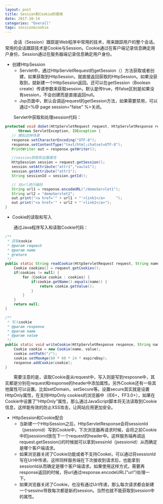 ```yaml
---
layout: post
title: Session和Cookie的使用
date: 2017-10-14
categories: "Overall"
tags: session&cookie
---
```


&ensp;&ensp;&ensp;&ensp;会话（Session）跟踪是Web程序中常用的技术，用来跟踪用户的整个会话。常用的会话跟踪技术是Cookie与Session。Cookie通过在客户端记录信息确定用户身份，Session通过在服务器端记录信息确定用户身份。

- 创建HttpSession
    - Servlet中，通过HttpServletRequest的getSession（）方法获取或者创建，如果获取到HttpSession，就直接返回获取的HttpSession。如果没获取到，就新建一个HttpSession返回。还可以在getSession（Boolean create）传递参数来获取session，默认是传true，传false区别是如果没有session，不会创建而是直接返回null。
    - Jsp页面中，默认会调运request的getSession方法，如果需要禁用，可以通过<%@ page session="false" %>关闭。

&ensp;&ensp;&ensp;&ensp;Servlet中获取和处理session代码：

```java
protected void doGet(HttpServletRequest request, HttpServletResponse response)
      throws ServletException, IOException {
   // 模拟这种场景
   response.setCharacterEncoding("UTF-8");
   response.setContentType("text/html;chatset=UTF-8");
   PrintWriter out = response.getWriter();

   //session获取和设置属性
   HttpSession session = request.getSession();
   session.setAttribute("attr1","vaule1");
   session.getAttribute("attr1");
   String sessionId = session.getId();

   // 对url进行编码
   String url1 = response.encodeURL("/demoServlet1");
   String url2 = "demoServlet2";
   out.print("<a href='" + url1 + "'>link1</a>     ");
   out.print("<a href='" + url2 + "'>link2</a>");
}
```

- Cookie的读取和写入

&ensp;&ensp;&ensp;&ensp;通过Java程序写入和读取Cookie代码：

```java
/**
 * 获取cookie
 * @param request
 * @param name
 * @return
 */
public static String readCookie(HttpServletRequest request, String name) {
    Cookie cookies[] = request.getCookies();
    if(cookies != null) {
        for (Cookie cookie : cookies) {
            if(cookie.getName().equals(name)) {
                return cookie.getValue();
            }
        }
    }
    return null;
}

/**
 * 写入cookie
 * @param response
 * @param name
 * @param value
 */
public static void writeCookie(HttpServletResponse response, String name, String value, int expireDay) {
    Cookie cookie = new Cookie(name, value);
    cookie.setPath("/");
    cookie.setMaxAge(60 * 60 * 24 * expireDay);
    response.addCookie(cookie);
}
```

&ensp;&ensp;&ensp;&ensp;需要注意的是，读取Cookie是从request中，写入则是写到resposne中，其实都是分别在request和response的header中添加属性。另外Cookie还有一些其他属性可以设置。比如setDomain，setSecure等。设置secure其实就是设置HttpOnly属性，在支持HttpOnly cookies的浏览器中（IE6+，FF3.0+），如果在Cookie中设置了"HttpOnly"属性，那么通过JavaScript脚本将无法读取到Cookie信息，这样能有效的防止XSS攻击，让网站应用更加安全。

- HttpSession和Cookie配合
    - 当新建一个HttpSession之后，HttpServletResponse会将sessionId（jsessionid）写到Cookie中，下次浏览器再请求时候，会将之前Cookie中的jsessionid放在下一个request的header中。这样服务端再调运request.getSession()的时候就可以拿到sessinId（jsessionid）从而确定是哪个客户端请求。
    - 如果浏览器关闭了Cookie功能或者不支持Cookei，可以通过将sessionId写在Url中传递，这样同样服务端在下次接收到请求后，也能拿到sessionId从而确定是哪个客户端请求。如果使用这样方式，需要再response返回的时候，将url通过response.encodeURL("url")处理一下。
    - 如果浏览器关闭了Cookie，也没有通过Url传递，那么每次请求都会新建一个sessino导致每次都是新的session。当然也就不能获取到session中的属性。
